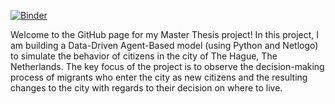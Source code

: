 [![Binder](https://mybinder.org/badge_logo.svg)](https://mybinder.org/v2/gh/Jochem285/OpenDataDenHaag/master)

Welcome to the GitHub page for my Master Thesis project! In this project, I am building a Data-Driven Agent-Based model (using Python and Netlogo) to simulate the behavior of citizens in the city of The Hague, The Netherlands. The key focus of the project is to observe the decision-making process of migrants who enter the city as new citizens and the resulting changes to the city with regards to their decision on where to live. 
